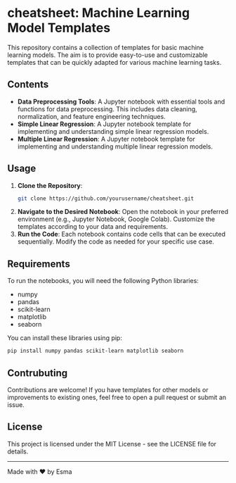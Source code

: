 # cheatsheet: Machine Learning Model Templates

This repository contains a collection of templates for basic machine learning models.
The aim is to provide easy-to-use and customizable templates that can be quickly adapted for
various machine learning tasks.

## Contents
- **Data Preprocessing Tools**: A Jupyter notebook with essential tools and functions for data
  preprocessing. This includes data cleaning, normalization, and feature engineering techniques.
- **Simple Linear Regression**: A Jupyter notebook template for implementing and understanding
  simple linear regression models.
- **Multiple Linear Regression**: A Jupyter notebook template for implementing and understanding
  multiple linear regression models.

## Usage
1. **Clone the Repository**: 
   ```bash
   git clone https://github.com/yourusername/cheatsheet.git
2. **Navigate to the Desired Notebook**:
    Open the notebook in your preferred environment (e.g., Jupyter Notebook, Google Colab).
    Customize the templates according to your data and requirements.
3. **Run the Code**:
Each notebook contains code cells that can be executed sequentially.
Modify the code as needed for your specific use case.

## Requirements
To run the notebooks, you will need the following Python libraries:

- numpy
- pandas
- scikit-learn
- matplotlib
- seaborn

You can install these libraries using pip:
  ```bash
  pip install numpy pandas scikit-learn matplotlib seaborn
  ```
## Contrubuting
Contributions are welcome! If you have templates for other models or improvements to existing
ones, feel free to open a pull request or submit an issue.

## License
This project is licensed under the MIT License - see the LICENSE file for details.

---
Made with ❤️ by Esma
